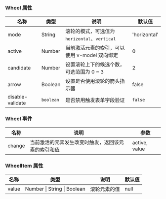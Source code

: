 ### Wheel 属性

| 名称      | 类型    | 说明                                          | 默认值       |
| --------- | ------- | --------------------------------------------- | ------------ |
| mode      | String  | 滚轮的模式，可选值为 `horizontal`、`vertical` | 'horizontal' |
| active    | Number  | 当前激活元素的索引，可以使用 v-model 双向绑定 | 0            |
| candidate | Number  | 设置滚轮上下的候选个数，可选范围为 0 ~ 3      | 2            |
| arrow     | Boolean | 设置是否使用滚轮的箭头指示器                  | false        |
| disable-validate | `boolean`                           | 是否禁用触发表单字段验证                                                         | `false`                 |

### Wheel 事件

| 名称      | 说明                                               | 参数          |
| --------- | -------------------------------------------------- | ------------- |
| change | 当前激活的元素发生改变时触发，返回该元素的索引和值 | active, value |

### WheelItem 属性

| 名称  | 类型                        | 说明         | 默认值 |
| ----- | --------------------------- | ------------ | ------ |
| value | Number \| String \| Boolean | 滚轮元素的值 | null   |
